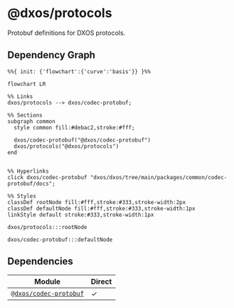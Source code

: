 # @dxos/protocols

Protobuf definitions for DXOS protocols.

## Dependency Graph

```mermaid
%%{ init: {'flowchart':{'curve':'basis'}} }%%

flowchart LR

%% Links
dxos/protocols --> dxos/codec-protobuf;

%% Sections
subgraph common
  style common fill:#debac2,stroke:#fff;

  dxos/codec-protobuf("@dxos/codec-protobuf")
  dxos/protocols("@dxos/protocols")
end


%% Hyperlinks
click dxos/codec-protobuf "dxos/dxos/tree/main/packages/common/codec-protobuf/docs";

%% Styles
classDef rootNode fill:#fff,stroke:#333,stroke-width:2px
classDef defaultNode fill:#fff,stroke:#333,stroke-width:1px
linkStyle default stroke:#333,stroke-width:1px

dxos/protocols:::rootNode

dxos/codec-protobuf:::defaultNode
```

## Dependencies

| Module | Direct |
|---|---|
| [`@dxos/codec-protobuf`](../../codec-protobuf/docs/README.md) | &check; |
